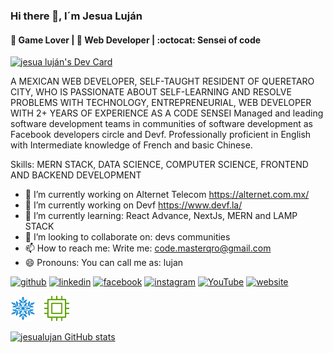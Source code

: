 ###  **Hi there** 👋,  **I´m Jesua Luján**
#### :rocket: Game Lover | :metal: Web Developer | :octocat:  Sensei of code
<a href="https://app.daily.dev/jesulujan01"><img src="https://api.daily.dev/devcards/c7d6413b4e0b48258aae753e7c1e0f6a.png?r=8pb" width="400" alt="jesua luján's Dev Card"/></a>

A MEXICAN WEB DEVELOPER, SELF-TAUGHT RESIDENT OF QUERETARO CITY, WHO IS PASSIONATE ABOUT SELF-LEARNING AND RESOLVE PROBLEMS WITH TECHNOLOGY, ENTREPRENEURIAL, WEB DEVELOPER WITH 2+ YEARS OF EXPERIENCE AS A CODE SENSEI
Managed and leading software development teams in communities of software development as Facebook developers circle and Devf. Professionally proficient in English ​with Intermediate knowledge of French and basic Chinese.


Skills: MERN STACK, DATA SCIENCE, COMPUTER SCIENCE, FRONTEND AND BACKEND DEVELOPMENT

- 🔭 I’m currently working on Alternet Telecom https://alternet.com.mx/
- 🔭 I’m currently working on Devf https://www.devf.la/
- 🌱 I’m currently learning: React Advance, NextJs, MERN and LAMP STACK
- 👯 I’m looking to collaborate on: devs communities 
- 📫 How to reach me: Write me: code.masterqro@gmail.com 
- 😄 Pronouns: You can call me as: lujan  


[<img src='https://cdn.jsdelivr.net/npm/simple-icons@3.0.1/icons/github.svg' alt='github' height='40'>](https://github.com/https://github.com/jesualujan)  [<img src='https://cdn.jsdelivr.net/npm/simple-icons@3.0.1/icons/linkedin.svg' alt='linkedin' height='40'>](https://www.linkedin.com/in/https://www.linkedin.com/in/jesua-hadai-alderete-luj%C3%A1n-a2325a121//)  [<img src='https://cdn.jsdelivr.net/npm/simple-icons@3.0.1/icons/facebook.svg' alt='facebook' height='40'>](https://www.facebook.com/https://www.facebook.com/jesulujan01/)  [<img src='https://cdn.jsdelivr.net/npm/simple-icons@3.0.1/icons/instagram.svg' alt='instagram' height='40'>](https://www.instagram.com/jesualujan/)  [<img src='https://cdn.jsdelivr.net/npm/simple-icons@3.0.1/icons/youtube.svg' alt='YouTube' height='40'>](https://www.youtube.com/channel/jesualujan)  [<img src='https://cdn.jsdelivr.net/npm/simple-icons@3.0.1/icons/icloud.svg' alt='website' height='40'>](https://jesulujan.netlify.app/)  

<a href='https://archiveprogram.github.com/'><img src='https://raw.githubusercontent.com/acervenky/animated-github-badges/master/assets/acbadge.gif' width='40' height='40'></a> <a href='https://docs.github.com/en/developers'><img src='https://raw.githubusercontent.com/acervenky/animated-github-badges/master/assets/devbadge.gif' width='40' height='40'></a> 

[![jesualujan GitHub stats](https://github-readme-stats.vercel.app/api?username=jesualujan)](https://github.com/jesualujan/github-readme-stats)

